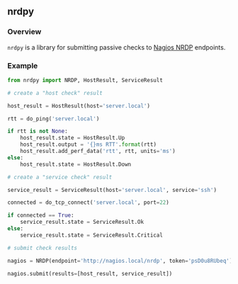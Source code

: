 ## nrdpy

### Overview

`nrdpy` is a library for submitting passive checks to [Nagios NRDP](https://github.com/NagiosEnterprises/nrdp) endpoints.

### Example

```python
from nrdpy import NRDP, HostResult, ServiceResult

# create a "host check" result

host_result = HostResult(host='server.local')

rtt = do_ping('server.local')

if rtt is not None:
    host_result.state = HostResult.Up
    host_result.output = '{}ms RTT'.format(rtt)
    host_result.add_perf_data('rtt', rtt, units='ms')
else:
    host_result.state = HostResult.Down

# create a "service check" result

service_result = ServiceResult(host='server.local', service='ssh')

connected = do_tcp_connect('server.local', port=22)

if connected == True:
    service_result.state = ServiceResult.Ok
else:
    service_result.state = ServiceResult.Critical

# submit check results

nagios = NRDP(endpoint='http://nagios.local/nrdp', token='psD0u8RUbeq')

nagios.submit(results=[host_result, service_result])
```
